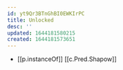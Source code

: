 ```yaml
---
id: yt9Qr3BTnGhBI0EWKIrPC
title: Unlocked
desc: ''
updated: 1644181580215
created: 1644181573651
---
```


- [[p.instanceOf]] [[c.Pred.Shapow]]
